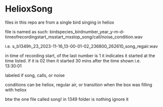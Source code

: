 # HelioxSong

files in this repo are from a single bird singing in heliox 


file is named as such:
birdspecies_birdnumber_year_y-m-d-timeofrecordingstart_msstart_msstop_song/call/noise_condition.wav

i.e.  s_b1349h_23_2023-11-16_13-00-01-02_236800_262610_song_regair.wav


in time of recording start, of the last number is 1 it indicates it started at the time listed. if it is 02 then it started 30 mins after the time shown i.e. 13:30:01


labeled if song, calls, or noise 


conditions can be heliox, regular air, or transition when the box was filling with heliox 


btw the one file called song! in 1349 folder is nothing ignore it 
